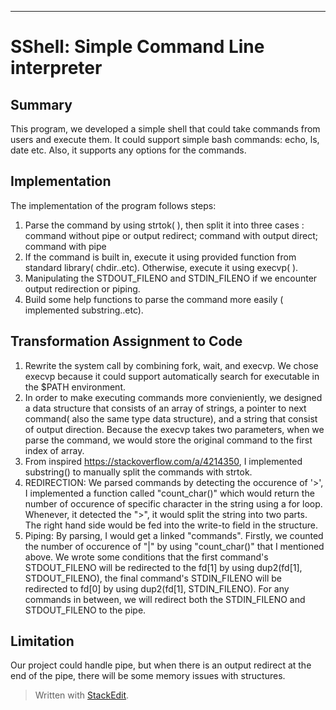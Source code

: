 ﻿


****

# SShell: Simple Command Line interpreter 



## Summary
This program, we developed a simple shell that could take commands from users and execute them. It could support simple bash commands: echo, ls, date etc. Also, it supports any options for the commands. 

## Implementation 
The implementation of the program follows steps:
1. Parse the command by using strtok( ), then split it into three cases : command without pipe or output redirect; command with output direct; command with pipe
2.  If the command is built in, execute it using provided function from standard library( chdir..etc). Otherwise, execute it using execvp( ).
3. Manipulating the STDOUT_FILENO and STDIN_FILENO if we encounter output redirection or piping. 
4. Build some help functions to parse the command more easily ( implemented substring..etc).

## Transformation Assignment to Code
1. Rewrite the system call by combining fork, wait, and execvp. We chose execvp because it could support automatically search for executable in the $PATH environment. 
2. In order to make executing commands more convieniently, we designed a data structure that consists of an array of strings, a pointer to next command( also the same type data structure), and a string that consist of output direction. Because the execvp takes two parameters, when we parse the command, we would store the original command to the first index of array.
3. From inspired https://stackoverflow.com/a/4214350, I implemented substring() to manually split the commands with strtok.
4. REDIRECTION: We parsed commands by detecting the occurence of '>', I implemented a function called "count_char()" which would return the number of occurence of specific character in the string using a for loop. Whenever, it detected the ">", it would split the string into two parts. The right hand side would be fed into the write-to field in the structure.
5. Piping: By parsing, I would get a linked "commands". Firstly, we counted the number of occurence of "|" by using "count_char()" that I mentioned above. We wrote some conditions that the first command's STDOUT_FILENO will be redirected to the fd[1] by using dup2(fd[1], STDOUT_FILENO), the final command's STDIN_FILENO will be redirected to fd[0] by using dup2(fd[1], STDIN_FILENO). For any commands in between, we will redirect both the STDIN_FILENO and STDOUT_FILENO to the pipe.
	

## Limitation
Our project could handle pipe, but when there is an output redirect at the end of the pipe, there will be some memory issues with structures.



















> Written with [StackEdit](https://stackedit.io/).
